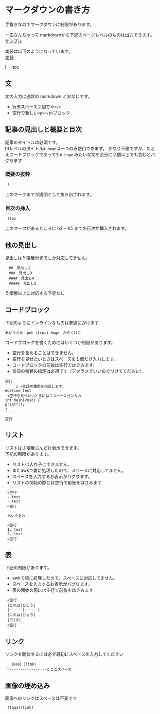 # マークダウンの書き方

手抜きなのでマークダウンに制限があります。

一応なんちゃって markdownから下記のページレベルのものは出力できます。  
[サンプル](https://exoskeleton.dev/linux/troubleshoot/trblst-2.md)

実装は以下のようになっています。  
[実装](https://github.com/ellbrid/exoskeleton/blob/master/skeleton/skmd#L83-L150)

!--
!toc

## 文
文の入力は通常の markdown とおなじです。

- 行末スペース２個で`<br/>`
- 空行で新しい`<p></p>`ブロック

## 記事の見出しと概要と目次
記事のタイトルは必須です。  
h1レベルのタイトル`# hoge`は一つのみ使用できます。
かなり不便ですが、たとえコードブロックであっても`# hoge` みたいな文を余分に２個以上でも含むとバグります

### 概要の抜粋
```test
 !--
```

上のマークまでが説明として抜き出されます。

### 目次の挿入
```test
 !toc
```

上のマークがあるところに h2 ~ h5 までの目次が挿入されます。

## 他の見出し
見出しは５階層分までしか対応してません。

```test
　##　見出し２
　###　見出し3
　####　見出し4
　#####　見出し5
```

５階層以上に対応する予定なし

## コードブロック
下記のようにインラインなものは普通にかけます

```test
あいうえお｀pub struct hoge｀かきくけこ
```

コードブロックを書くためにはいくつか制限があります。

- 空行を含めることはできません。
- 空行を見せたいときはスペースを１個だけ入力します。
- コードブロックの前後は空行ではさみます。
- 言語の種類の指定は必須です（デタラメでいいのでつけてください）。

```test
空行
｀｀｀c <言語の種類を指定します。
#define test
 <空行を見せたいときには１スペースだけ入力
int main(void) {
printf();
}
｀｀｀
空行
```

## リスト
リストは１階層ぶんだけ表示できます。  
下記の制限があります。

- リストは入れ子にできません。  
- またawkで雑に処理したので、スペースに対応してません。
- スペースを入力するお表示がバグります。
- リストの開始の際には空行で前後をはさみます


```test
 <空行
 - test
 - test
 <空行
 
 あいうえお
 
 <空行
 1. test
 2. test
 <空行
```

## 表
下記の制限があります。

- awkで雑に処理したので、スペースに対応してません。
- スペースを入力するお表示がバグります。
- 表の開始の際には空行で前後をはさみます

```
 <空行
 |これは|ひょう|
 |------|------|
 |これは|ひょう|
 |で|す|
 <空行
```

## リンク
リンクを開始するには必ず最初にスペースを入力してください

```link
  ［aaa］(link)
 ^-----------------ここにスペース
```

## 画像の埋め込み
画像へのリンクはスペースは不要です

```pic
 ![aaa](link)
```
